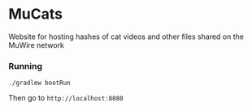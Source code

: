 # MuCats

Website for hosting hashes of cat videos and other files shared on the MuWire network

### Running

```
./gradlew bootRun
```
Then go to `http://localhost:8080`
